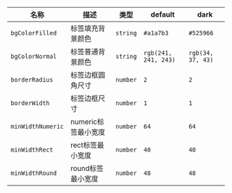| 名称 | 描述 | 类型 | default | dark |
|---|---|---|---|---|
| `bgColorFilled` | 标签填充背景颜色 | `string` | `#a1a7b3` | `#525966` |
| `bgColorNormal` | 标签普通背景颜色 | `string` | `rgb(241, 241, 243)` | `rgb(34, 37, 43)` |
| `borderRadius` | 标签边框圆角尺寸 | `number` | `2` | `2` |
| `borderWidth` | 标签边框尺寸 | `number` | `1` | `1` |
| `minWidthNumeric` | numeric标签最小宽度 | `number` | `64` | `64` |
| `minWidthRect` | rect标签最小宽度 | `number` | `40` | `40` |
| `minWidthRound` | round标签最小宽度 | `number` | `48` | `48` |
